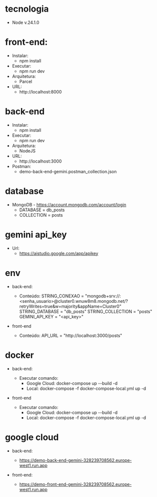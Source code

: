# tecnologia

- Node v.24.1.0

# front-end:

- Instalar:
  - npm install
- Executar:
  - npm run dev
- Arquitetura:
  - Parcel
- URL:
  - http://localhost:8000

# back-end

- Instalar:
  - npm install
- Executar:
  - npm run dev
- Arquitetura:
  - NodeJS
- URL:
  - http://localhost:3000
- Postman:
  - demo-back-end-gemini.postman_collection.json

# database

- MongoDB - https://account.mongodb.com/account/login
  - DATABASE = db_posts
  - COLLECTION = posts

# gemini api_key

- Url:
  - https://aistudio.google.com/app/apikey

# env

- back-end:

  - Conteúdo:
    STRING_CONEXAO = "mongodb+srv://<conta>:<senha_usuario>@cluster0.wnuw8m8.mongodb.net/?retryWrites=true&w=majority&appName=Cluster0"
    STRING_DATABASE = "db_posts"
    STRING_COLLECTION = "posts"
    GEMINI_API_KEY = "<api_key>"

- front-end
  - Conteúdo:
    API_URL = "http://localhost:3000/posts"

# docker

- back-end:

  - Executar comando:
    - Google Cloud: docker-compose up --build -d
    - Local: docker-compose -f docker-compose-local.yml up -d

- front-end

  - Executar comando:
    - Google Cloud: docker-compose up --build -d
    - Local: docker-compose -f docker-compose-local.yml up -d

# google cloud

- back-end:

  - https://demo-back-end-gemini-328239708562.europe-west1.run.app

- front-end:

  - https://demo-front-end-gemini-328239708562.europe-west1.run.app
